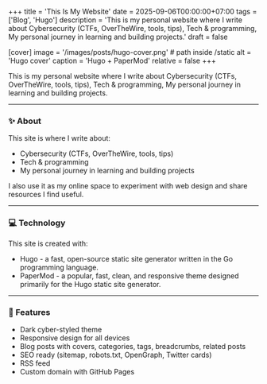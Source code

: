 +++
title = 'This Is My Website'
date = 2025-09-06T00:00:00+07:00
tags = ['Blog', 'Hugo']
description = 'This is my personal website where I write about Cybersecurity (CTFs, OverTheWire, tools, tips), Tech & programming, My personal journey in learning and building projects.'
draft = false

[cover]
  image = '/images/posts/hugo-cover.png' # path inside /static
  alt = 'Hugo cover'
  caption = 'Hugo + PaperMod'
  relative = false
+++

This is my personal website where I write about Cybersecurity (CTFs, OverTheWire, tools, tips), Tech & programming, My personal journey in learning and building projects.

---

### ✨ About

This site is where I write about:

-   Cybersecurity (CTFs, OverTheWire, tools, tips)
-   Tech & programming
-   My personal journey in learning and building projects

I also use it as my online space to experiment with web design and share resources I find useful.

---

### 💻 Technology

This site is created with:

-   Hugo - a fast, open-source static site generator written in the Go programming language.
-   PaperMod - a popular, fast, clean, and responsive theme designed primarily for the Hugo static site generator.

---

### 🎨 Features

-   Dark cyber-styled theme
-   Responsive design for all devices
-   Blog posts with covers, categories, tags, breadcrumbs, related posts
-   SEO ready (sitemap, robots.txt, OpenGraph, Twitter cards)
-   RSS feed
-   Custom domain with GitHub Pages
